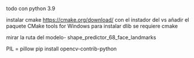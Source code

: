 todo con python 3.9

instalar cmake
https://cmake.org/download/
con el instador del vs añadir el paquete
CMake tools for Windows
para instalar dlib se requiere cmake

mirar la ruta del modelo- shape_predictor_68_face_landmarks

PIL = pillow
pip install opencv-contrib-python